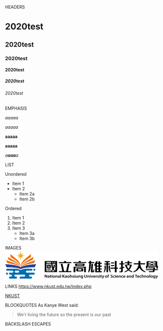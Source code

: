 HEADERS
# 2020test 
## 2020test
### 2020test
#### 2020test
##### 2020test
###### 2020test

EMPHASIS

*aaaaa*

_aaaaa_ 

**aaaaa**

__aaaaa__ 

*a**aaa**a* 

LIST

Unordered
* Item 1
* Item 2
  * Item 2a
  * Item 2b
  
Ordered
1. Item 1
2. Item 2
3. Item 3
   * Item 3a
   * Item 3b

IMAGES
![](182513897.png "高科大")

LINKS
<https://www.nkust.edu.tw/index.php>

[NKUST](https://www.nkust.edu.tw/index.php)


BLOCKQUOTES
As Kanye West said:
>We'r living the future so
>the present is our past

BACKSLASH ESCAPES
